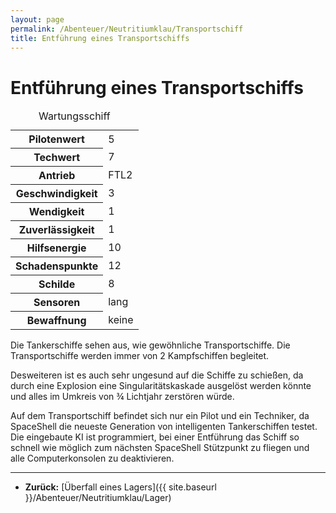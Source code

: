 ```yaml
---
layout: page
permalink: /Abenteuer/Neutritiumklau/Transportschiff
title: Entführung eines Transportschiffs
---
```


# Entführung eines Transportschiffs

<aside>
<table>
<caption>Wartungsschiff</caption>
<tbody>
<tr><th>Pilotenwert</th><td>5</td></tr>
<tr><th>Techwert</th><td>7</td></tr>
<tr><th>Antrieb</th><td>FTL2</td></tr>
<tr><th>Geschwindigkeit</th><td>3</td></tr>
<tr><th>Wendigkeit</th><td>1</td></tr>
<tr><th>Zuverlässigkeit</th><td>1</td></tr>
<tr><th>Hilfsenergie</th><td>10</td></tr>
<tr><th>Schadenspunkte</th><td>12</td></tr>
<tr><th>Schilde</th><td>8</td></tr>
<tr><th>Sensoren</th><td>lang</td></tr>
<tr><th>Bewaffnung</th><td>keine</td></tr>
</tbody>
</table>
</aside>
Die Tankerschiffe sehen aus, wie gewöhnliche Transportschiffe. Die Transportschiffe werden immer von 2 Kampfschiffen begleitet.

Desweiteren ist es auch sehr ungesund auf die Schiffe zu schießen, da durch eine Explosion eine Singularitätskaskade ausgelöst werden könnte und alles im Umkreis von &frac34; Lichtjahr zerstören würde.

Auf dem Transportschiff befindet sich nur ein Pilot und ein Techniker, da SpaceShell die neueste Generation von intelligenten Tankerschiffen testet. Die eingebaute KI ist programmiert, bei einer Entführung das Schiff so schnell wie möglich zum nächsten SpaceShell Stützpunkt zu fliegen und alle Computerkonsolen zu deaktivieren.


***
- **Zurück:** [Überfall eines Lagers]({{ site.baseurl }}/Abenteuer/Neutritiumklau/Lager)

